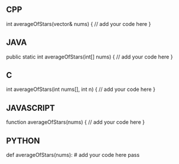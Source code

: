## CPP

int averageOfStars(vector<int>& nums) {
    // add your code here
}

## JAVA

public static int averageOfStars(int[] nums) {
    // add your code here
}

## C

int averageOfStars(int nums[], int n) {
    // add your code here
}

## JAVASCRIPT

function averageOfStars(nums) {
    // add your code here
}

## PYTHON

def averageOfStars(nums):
    # add your code here
    pass

